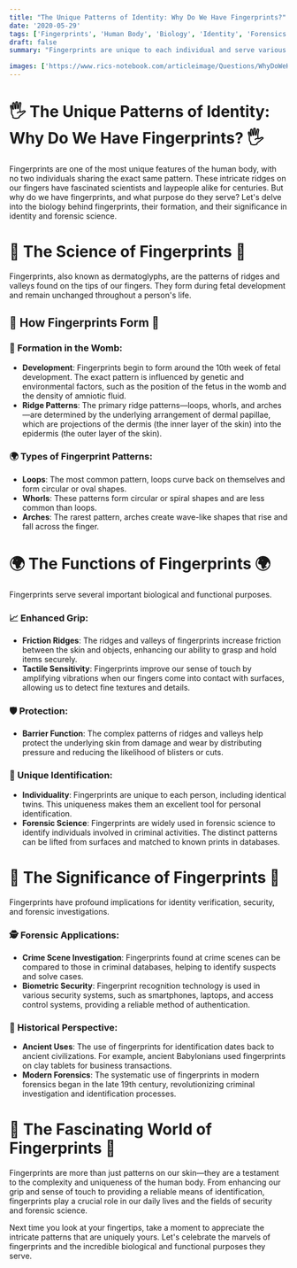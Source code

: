 ```yaml
---
title: "The Unique Patterns of Identity: Why Do We Have Fingerprints?"
date: '2020-05-29'
tags: ['Fingerprints', 'Human Body', 'Biology', 'Identity', 'Forensics','Questions']
draft: false
summary: "Fingerprints are unique to each individual and serve various important functions. In this blog post, we explore the biological purpose of fingerprints, their formation, and their significance in human identity and forensic science."

images: ['https://www.rics-notebook.com/articleimage/Questions/WhyDoWeHaveFingerPrints.webp']
---
```


# 🖐️ The Unique Patterns of Identity: Why Do We Have Fingerprints? 🖐️

Fingerprints are one of the most unique features of the human body, with no two individuals sharing the exact same pattern. These intricate ridges on our fingers have fascinated scientists and laypeople alike for centuries. But why do we have fingerprints, and what purpose do they serve? Let's delve into the biology behind fingerprints, their formation, and their significance in identity and forensic science.

# 🔬 The Science of Fingerprints 🔬

Fingerprints, also known as dermatoglyphs, are the patterns of ridges and valleys found on the tips of our fingers. They form during fetal development and remain unchanged throughout a person's life.

## 🧠 How Fingerprints Form 🧠

### 🧬 Formation in the Womb:
- **Development**: Fingerprints begin to form around the 10th week of fetal development. The exact pattern is influenced by genetic and environmental factors, such as the position of the fetus in the womb and the density of amniotic fluid.
- **Ridge Patterns**: The primary ridge patterns—loops, whorls, and arches—are determined by the underlying arrangement of dermal papillae, which are projections of the dermis (the inner layer of the skin) into the epidermis (the outer layer of the skin).

### 🌍 Types of Fingerprint Patterns:
- **Loops**: The most common pattern, loops curve back on themselves and form circular or oval shapes.
- **Whorls**: These patterns form circular or spiral shapes and are less common than loops.
- **Arches**: The rarest pattern, arches create wave-like shapes that rise and fall across the finger.

# 🌍 The Functions of Fingerprints 🌍

Fingerprints serve several important biological and functional purposes.

### 📈 Enhanced Grip:
- **Friction Ridges**: The ridges and valleys of fingerprints increase friction between the skin and objects, enhancing our ability to grasp and hold items securely.
- **Tactile Sensitivity**: Fingerprints improve our sense of touch by amplifying vibrations when our fingers come into contact with surfaces, allowing us to detect fine textures and details.

### 🛡️ Protection:
- **Barrier Function**: The complex patterns of ridges and valleys help protect the underlying skin from damage and wear by distributing pressure and reducing the likelihood of blisters or cuts.

### 🧬 Unique Identification:
- **Individuality**: Fingerprints are unique to each person, including identical twins. This uniqueness makes them an excellent tool for personal identification.
- **Forensic Science**: Fingerprints are widely used in forensic science to identify individuals involved in criminal activities. The distinct patterns can be lifted from surfaces and matched to known prints in databases.

# 🌟 The Significance of Fingerprints 🌟

Fingerprints have profound implications for identity verification, security, and forensic investigations.

### 🕵️ Forensic Applications:
- **Crime Scene Investigation**: Fingerprints found at crime scenes can be compared to those in criminal databases, helping to identify suspects and solve cases.
- **Biometric Security**: Fingerprint recognition technology is used in various security systems, such as smartphones, laptops, and access control systems, providing a reliable method of authentication.

### 📜 Historical Perspective:
- **Ancient Uses**: The use of fingerprints for identification dates back to ancient civilizations. For example, ancient Babylonians used fingerprints on clay tablets for business transactions.
- **Modern Forensics**: The systematic use of fingerprints in modern forensics began in the late 19th century, revolutionizing criminal investigation and identification processes.

# 🌟 The Fascinating World of Fingerprints 🌟

Fingerprints are more than just patterns on our skin—they are a testament to the complexity and uniqueness of the human body. From enhancing our grip and sense of touch to providing a reliable means of identification, fingerprints play a crucial role in our daily lives and the fields of security and forensic science.

Next time you look at your fingertips, take a moment to appreciate the intricate patterns that are uniquely yours. Let's celebrate the marvels of fingerprints and the incredible biological and functional purposes they serve.
